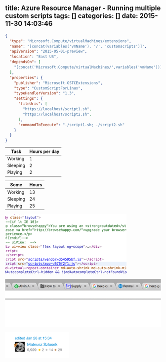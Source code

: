 title: Azure Resource Manager - Running multiple custom scripts
tags: []
categories: []
date: 2015-11-30 14:03:46
---

```json
{
  "type": "Microsoft.Compute/virtualMachines/extensions",
  "name": "[concat(variables('vmName'), '/', 'customscripts')]",
  "apiVersion": "2015-05-01-preview",
  "location": "East US",
  "dependsOn": [
    "[concat('Microsoft.Compute/virtualMachines/',variables('vmName'))]"
  ],
  "properties": {
    "publisher": "Microsoft.OSTCExtensions",
    "type": "CustomScriptForLinux",
    "typeHandlerVersion": "1.3",
    "settings": {
      "fileUris": [
        "https://localhost/script1.sh",
        "https://localhost/script2.sh",
      ],
      "commandToExecute": "./script1.sh; ./script2.sh"
    }
  }
}
```

<chart type="BarChart" 
       options="{'vAxis':{'title':'Year'},'legend':{'position':'bottom'}, 'height':'300'}">
  <div></div>
</chart>

|Task|Hours per day|
|-|-|
|Working|1|
|Sleeping|2|
|Playing|2|

<chart type="LineChart" 
       options="{'vAxis':{'title':'Year'},'legend':{'position':'bottom'}, 'height':'300'}">
  <div></div>
</chart>

|Some|Hours|
|-|-|
|Working|13|
|Sleeping|24|
|Playing|25|

![image](/blog/images/1451257314626.png)

![image](/blog/images/1451257409924.png)

![image](/blog/images/1451257654360.png)